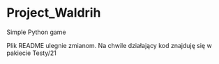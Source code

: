 # Project_Waldrih
Simple Python game 

Plik README ulegnie zmianom. Na chwile działający kod znajduję się w pakiecie Testy/21 
